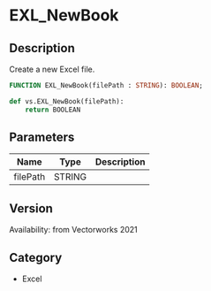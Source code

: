 # EXL_NewBook

## Description
Create a new Excel file.

```pascal
FUNCTION EXL_NewBook(filePath : STRING): BOOLEAN;
```

```python
def vs.EXL_NewBook(filePath):
    return BOOLEAN
```

## Parameters
|Name|Type|Description|
|---|---|---|
|filePath|STRING|   |

## Version
Availability: from Vectorworks 2021

## Category
* Excel

